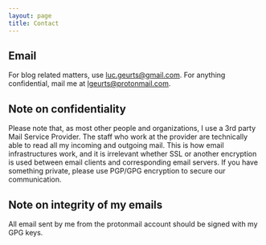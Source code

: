 ```yaml
---
layout: page
title: Contact
---
```


Email
-----

For blog related matters, use luc.geurts@gmail.com. For anything confidential, mail me at lgeurts@protonmail.com.

Note on confidentiality
-----------------------

Please note that, as most other people and organizations, I use a 3rd party Mail Service Provider. The staff who work at the provider are technically able to read all my incoming and outgoing mail. This is how email infrastructures work, and it is irrelevant whether SSL or another encryption is used between email clients and corresponding email servers. If you have something private, please use PGP/GPG encryption to secure our communication.

Note on integrity of my emails
------------------------------

All email sent by me from the protonmail account should be signed with my GPG keys.

